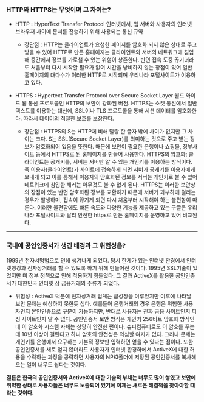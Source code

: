 ### HTTP와 HTTPS는 무엇이며 그 차이는?

* HTTP : HyperText Transfer Protocol
인터넷에서, 웹 서버와 사용자의 인터넷 브라우저 사이에 문서를 전송하기 위해 사용되는 통신 규약
  - 장단점 : HTTP는 클라이언트가 요청한 페이지를 암호화 되지 않은 상태로 주고 받을 수 있어 HTTP로 만든 홈페이지는 클라이언트와 서버의 네트워크에 침입해 중간에서 정보를 가로챌 수 있는 위험이 상존한다. 반면 접속 도중 끊기더라도 처음부터 다시 시작할 필요가 없어 시간을 낭비하지 않는 장점이 있어 일반 홈페이지의 대다수가 이러한 HTTP로 시작되며 우리나라 포털사이트가 이용하고 있다.

* HTTPS : Hypertext Transfer Protocol over Secure Socket Layer
 월드 와이드 웹 통신 프로토콜인 HTTP의 보안이 강화된 버전. HTTPS는 소켓 통신에서 일반 텍스트를 이용하는 대신에, SSL이나 TLS 프로토콜을 통해 세션 데이터를 암호화한다. 따라서 데이터의 적절한 보호를 보장한다.
  - 장단점 : HTTPS의 S는 HTTP에 비해 달랑 한 글자 밖에 차이가 없지만 그 차이는 크다. S는 SSL(Secure Socket Layer)를 의미하는 것으로 주고 받는 정보가 암호화되어 있음을 뜻한다. 때문에 보안이 필요한 은행이나 쇼핑몰, 정부사이트 등에서 HTTPS로 된 홈페이지를 만들어 사용한다.
  HTTPS의 암호화; 클라이언트는 공개키를, 서버는 서버만 알 수 있는 개인키를 이용하는 방식이다. 즉 이용자(클라이언트)가 사이트에 접속하게 되면 서버가 공개키를 이용자에게 보내게 되고 이를 통해서 이용자의 암호화된 정보를 서버는 개인키로 볼 수 있어 네트워크에 침입한 해커는 아무것도 볼 수 없게 된다.
  HTTPS는 이러한 보안상의 장점이 있는 반면 암호화된 정보를 교환하기 때문에 서버가 과부하에 걸리는 경우가 발생하며, 접속이 끊기게 되면 다시 처움부터 시작해야 하는 불편함이 따른다. 이러한 불편함에도 빠른 속도와 다양한 기능을 제공하고 있는 구글은 우리나라 포털사이트와 달리 안전한 https로 만든 홈페이지를 운영하고 있어 비교된다.

---

### 국내에 공인인증서가 생긴 배경과 그 위험성은?

1999년 전자서명법으로 인해 생겨나게 되었다. 당시 한계가 있는 인터넷 환경에서 인터넷뱅킹과 전자상거래를 할 수 있도록 하기 위해 만들어진 것이다. 1995년 SSL기술이 있었지만 미 정부 정책으로 인해 적용하기 힘들었다. 그 결과 ActiveX를 활용한 공인인증서가 대한민국 인터넷 상 금융거래의 주류가 되었다.

- 위험성 : ActiveX 덕분에 전자상거래 업계는 급성장을 이루었지만 이후에 나타날 보안 문제는 예상하지 못한듯 싶다. 예를들어 은행거래의 경우 은행은 위험한 사용자인지 본인인증으로 구분이 가능하지만, 반대로 사용자는 진짜 금융 사이트인지 피싱 사이트인지 알 수 없다.
공인인증서 보안 방식은 개인키 256비트 암호화 방식인데 이 암호화 시스템 자체는 상당히 안전한 편이다. 슈퍼컴퓨터로도 이 암호를 푸는데 10년 이상이 걸린다고 하니 암호의 안전성은 의심할 여지가 없다. 그러나 문제는 개인키를 은행에서 요구하는 기본적 정보만 입력하면 얻을 수 있다는 점이다. 또한 공인인증서를 새로 얻지 않더라도 사용자가 인터넷 환경하에서 ActiveX에 대한 허용을 수락하는 과정을 공략하면 사용자의 NPKI폴더에 저장된 공인인증서를 복사해오는 일이 너무도 쉽다는 것이다.

**결론은 한국의 공인인증서와 ActiveX에 대한 기술적 부채는 너무도 많이 쌓였고 보안에 취약한 상태로 사용자들은 너무도 노출되어 있기에 이제는 새로운 해결책을 찾아야할 때라는 것이다.**
